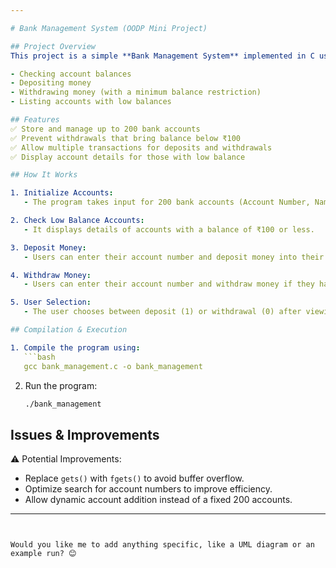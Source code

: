 ```yaml
---

# Bank Management System (OODP Mini Project)  

## Project Overview
This project is a simple **Bank Management System** implemented in C using Object-Oriented Design Principles (OODP). It allows users to perform essential banking operations such as:  

- Checking account balances  
- Depositing money  
- Withdrawing money (with a minimum balance restriction)  
- Listing accounts with low balances  

## Features  
✅ Store and manage up to 200 bank accounts  
✅ Prevent withdrawals that bring balance below ₹100  
✅ Allow multiple transactions for deposits and withdrawals  
✅ Display account details for those with low balance  

## How It Works  

1. Initialize Accounts:  
   - The program takes input for 200 bank accounts (Account Number, Name, and Balance).  

2. Check Low Balance Accounts:  
   - It displays details of accounts with a balance of ₹100 or less.  

3. Deposit Money:  
   - Users can enter their account number and deposit money into their account.  

4. Withdraw Money:  
   - Users can enter their account number and withdraw money if they have sufficient balance (above ₹100 after withdrawal).  

5. User Selection:
   - The user chooses between deposit (1) or withdrawal (0) after viewing low-balance accounts.  

## Compilation & Execution  

1. Compile the program using:  
   ```bash
   gcc bank_management.c -o bank_management
   ```  
2. Run the program:  
   ```bash
   ./bank_management
   ```  

## Issues & Improvements  
⚠️ Potential Improvements:  
- Replace `gets()` with `fgets()` to avoid buffer overflow.  
- Optimize search for account numbers to improve efficiency.  
- Allow dynamic account addition instead of a fixed 200 accounts.  

---
```


Would you like me to add anything specific, like a UML diagram or an example run? 😊
